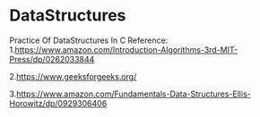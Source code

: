 # DataStructures
Practice Of DataStructures In C
Reference:
1.https://www.amazon.com/Introduction-Algorithms-3rd-MIT-Press/dp/0262033844


2.https://www.geeksforgeeks.org/


3.https://www.amazon.com/Fundamentals-Data-Structures-Ellis-Horowitz/dp/0929306406

